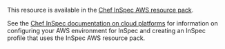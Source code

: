
This resource is available in the [Chef InSpec AWS resource pack](https://github.com/inspec/inspec-aws).

See the [Chef InSpec documentation on cloud platforms](/inspec/platforms/#aws-platform-support-in-inspec) for information on configuring your AWS environment for InSpec and creating an InSpec profile that uses the InSpec AWS resource pack.
